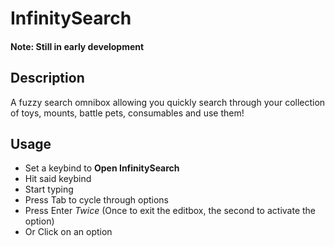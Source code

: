 # InfinitySearch
#### Note: Still in early development
## Description 
A fuzzy search omnibox allowing you quickly search through your collection of toys, mounts, battle pets, consumables and use them!
## Usage 
- Set a keybind to **Open InfinitySearch**
- Hit said keybind
- Start typing
- Press Tab to cycle through options
- Press Enter *Twice* (Once to exit the editbox, the second to activate the option)
- Or Click on an option
